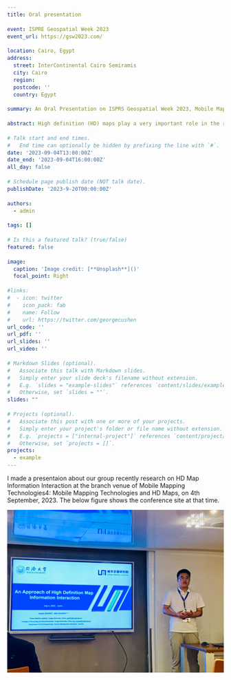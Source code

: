 ```yaml
---
title: Oral presentation

event: ISPRE Geospatial Week 2023
event_url: https://gsw2023.com/

location: Cairo, Egypt
address:
  street: InterContinental Cairo Semiramis
  city: Cairo
  region: 
  postcode: ''
  country: Egypt

summary: An Oral Presentation on ISPRS Geospatial Week 2023, Mobile Mapping Technologies4, Mobile Mapping Technologies and HD Maps.

abstract: High definition (HD) maps play a very important role in the realization of autonomous driving technology. It assists self-driving vehicles to efficiently and safely complete a series of driving decisions and route planning by virtue of having most of the accurate and reliable prior information in the road environment. With the continuous change of technology, there are higher requirements for the accuracy, richness and freshness of the information stored in the HD map, so as to assist the practical application of automatic driving technology. However, current research related to HD maps mainly focuses on static information in the road environment. Since there is a large amount of complex, variable and uncertain dynamic information in the road environment, it can be used as prior knowledge for self-driving to make better decisions. Therefore, the research focus of this paper is on the dynamic information. We propose to use HD map as an information system - high definition map information system (HDMIS) - to assist autonomous driving vehicles. We design the specific content of dynamic information in the HDMIS, and develop an information interaction approach based on the vehicle end of the self-driving car and the HDMIS cloud as the interactive subject of dynamic information. In the experiment, we design and build three types of specific traffic scenarios on the simulation platform, and verify the effectiveness of the interaction approach by using the database to perform information interaction between different ports. The results show that our interaction approach can meet the storage and release of dynamic information by HDMIS to a certain extent, and can provide a large amount of dynamic information for autonomous vehicles to help them complete subsequent driving decisions and planning.

# Talk start and end times.
#   End time can optionally be hidden by prefixing the line with `#`.
date: '2023-09-04T13:00:00Z'
date_end: '2023-09-04T16:00:00Z'
all_day: false

# Schedule page publish date (NOT talk date).
publishDate: '2023-9-20T00:00:00Z'

authors:
  - admin

tags: []

# Is this a featured talk? (true/false)
featured: false

image:
  caption: 'Image credit: [**Unsplash**]()'
  focal_point: Right

#links:
#  - icon: twitter
#    icon_pack: fab
#    name: Follow
#    url: https://twitter.com/georgecushen
url_code: ''
url_pdf: ''
url_slides: ''
url_video: ''

# Markdown Slides (optional).
#   Associate this talk with Markdown slides.
#   Simply enter your slide deck's filename without extension.
#   E.g. `slides = "example-slides"` references `content/slides/example-slides.md`.
#   Otherwise, set `slides = ""`.
slides: ""

# Projects (optional).
#   Associate this post with one or more of your projects.
#   Simply enter your project's folder or file name without extension.
#   E.g. `projects = ["internal-project"]` references `content/project/deep-learning/index.md`.
#   Otherwise, set `projects = []`.
projects:
  - example
---
```


I made a presentaion about our group recently research on HD Map Information Interaction at the branch venue of Mobile Mapping Technologies4: Mobile Mapping Technologies and HD Maps, on 4th September, 2023. The below figure shows the conference site at that time.

![alt text](image.png)
